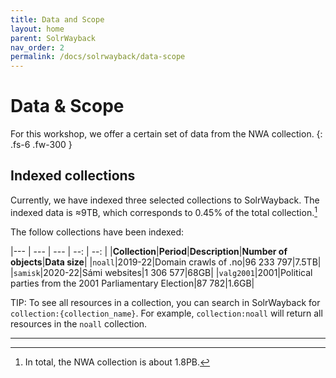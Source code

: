 ```yaml
---
title: Data and Scope
layout: home
parent: SolrWayback
nav_order: 2
permalink: /docs/solrwayback/data-scope
---
```


# Data & Scope

For this workshop, we offer a certain set of data from the NWA collection.
{: .fs-6 .fw-300 }

## Indexed collections
Currently, we have indexed three selected collections to SolrWayback. The indexed data is ≈9TB, which corresponds to 0.45% of the total collection.[^1]

The follow collections have been indexed:

|--- | --- | --- | --: | --: |
|**Collection**|**Period**|**Description**|**Number of objects**|**Data size**|
|`noall`|2019-22|Domain crawls of .no|96 233 797|7.5TB|
|`samisk`|2020-22|Sámi websites|1 306 577|68GB|
|`valg2001`|2001|Political parties from the 2001 Parliamentary Election|87 782|1.6GB|


TIP: To see all resources in a collection, you can search in SolrWayback for `collection:{collection_name}`. For example, `collection:noall` will return all resources in the `noall` collection.

----

[^1]: In total, the NWA collection is about 1.8PB.